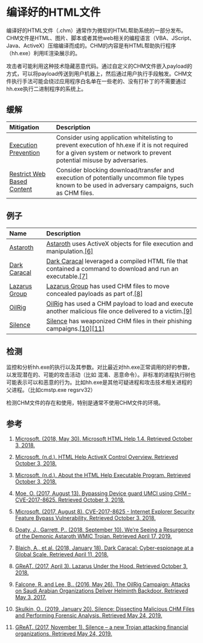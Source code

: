 # 编译好的HTML文件

编译好的HTML文件（.chm）通常作为微软的HTML帮助系统的一部分发布。CHM文件是HTML、图片、脚本或者其他web相关的编程语言（VBA、JScript、Java、ActiveX）压缩编译而成的。CHM的内容是有HTML帮助执行程序（hh.exe）利用IE渲染展示的。

攻击者可能利用这种技术隐藏恶意代码。通过自定义的CHM文件嵌入payload的方式，可以将payload传送到用户机器上，然后通过用户执行手段触发。CHM文件执行手法可能会绕过应用程序白名单在一些老的、没有打补丁的不需要通过hh.exe执行二进制程序的系统上。

## 缓解

| Mitigation | Description |
| :--- | :--- |
| [Execution Prevention](https://attack.mitre.org/mitigations/M1038) | Consider using application whitelisting to prevent execution of hh.exe if it is not required for a given system or network to prevent potential misuse by adversaries. |
| [Restrict Web Based Content](https://attack.mitre.org/mitigations/M1021) | Consider blocking download/transfer and execution of potentially uncommon file types known to be used in adversary campaigns, such as CHM files. |

## 例子

| Name | Description |
| :--- | :--- |
| [Astaroth](https://attack.mitre.org/software/S0373) | [Astaroth](https://attack.mitre.org/software/S0373) uses ActiveX objects for file execution and manipulation.[\[6\]](https://cofense.com/seeing-resurgence-demonic-astaroth-wmic-trojan/) |
| [Dark Caracal](https://attack.mitre.org/groups/G0070) | [Dark Caracal](https://attack.mitre.org/groups/G0070) leveraged a compiled HTML file that contained a command to download and run an executable.[\[7\]](https://info.lookout.com/rs/051-ESQ-475/images/Lookout_Dark-Caracal_srr_20180118_us_v.1.0.pdf) |
| [Lazarus Group](https://attack.mitre.org/groups/G0032) | [Lazarus Group](https://attack.mitre.org/groups/G0032) has used CHM files to move concealed payloads as part of.[\[8\]](https://media.kasperskycontenthub.com/wp-content/uploads/sites/43/2018/03/07180244/Lazarus_Under_The_Hood_PDF_final.pdf) |
| [OilRig](https://attack.mitre.org/groups/G0049) | [OilRig](https://attack.mitre.org/groups/G0049) has used a CHM payload to load and execute another malicious file once delivered to a victim.[\[9\]](http://researchcenter.paloaltonetworks.com/2016/05/the-oilrig-campaign-attacks-on-saudi-arabian-organizations-deliver-helminth-backdoor/) |
| [Silence](https://attack.mitre.org/groups/G0091) | [Silence](https://attack.mitre.org/groups/G0091) has weaponized CHM files in their phishing campaigns.[\[10\]](https://cyberforensicator.com/2019/01/20/silence-dissecting-malicious-chm-files-and-performing-forensic-analysis/)[\[11\]](https://securelist.com/the-silence/83009/) |

## 检测

监控和分析hh.exe的执行以及其参数。对比最近对hh.exe正常调用的好的参数，以发现潜在的、可能的攻击活动（比如 混淆、恶意命令）。非标准的进程执行树也可能表示可以和恶意的行为。比如hh.exe是其他可疑进程和攻击技术相关进程的父进程。（比如cmstp.exe regsrv32）

检测CHM文件的存在和使用，特别是通常不使用CHM文件的环境。

## 参考

1. [Microsoft. \(2018, May 30\). Microsoft HTML Help 1.4. Retrieved October 3, 2018.](https://docs.microsoft.com/previous-versions/windows/desktop/htmlhelp/microsoft-html-help-1-4-sdk)

2. [Microsoft. \(n.d.\). HTML Help ActiveX Control Overview. Retrieved October 3, 2018.](https://msdn.microsoft.com/windows/desktop/ms644670)

3. [Microsoft. \(n.d.\). About the HTML Help Executable Program. Retrieved October 3, 2018.](https://msdn.microsoft.com/windows/desktop/ms524405)

4. [Moe, O. \(2017, August 13\). Bypassing Device guard UMCI using CHM – CVE-2017-8625. Retrieved October 3, 2018.](https://msitpros.com/?p=3909)
5. [Microsoft. \(2017, August 8\). CVE-2017-8625 - Internet Explorer Security Feature Bypass Vulnerability. Retrieved October 3, 2018.](https://portal.msrc.microsoft.com/en-US/security-guidance/advisory/CVE-2017-8625)
6. [Doaty, J., Garrett, P.. \(2018, September 10\). We’re Seeing a Resurgence of the Demonic Astaroth WMIC Trojan. Retrieved April 17, 2019.](https://cofense.com/seeing-resurgence-demonic-astaroth-wmic-trojan/)
7. [Blaich, A., et al. \(2018, January 18\). Dark Caracal: Cyber-espionage at a Global Scale. Retrieved April 11, 2018.](https://info.lookout.com/rs/051-ESQ-475/images/Lookout_Dark-Caracal_srr_20180118_us_v.1.0.pdf)
8. [GReAT. \(2017, April 3\). Lazarus Under the Hood. Retrieved October 3, 2018.](https://media.kasperskycontenthub.com/wp-content/uploads/sites/43/2018/03/07180244/Lazarus_Under_The_Hood_PDF_final.pdf)
9. [Falcone, R. and Lee, B.. \(2016, May 26\). The OilRig Campaign: Attacks on Saudi Arabian Organizations Deliver Helminth Backdoor. Retrieved May 3, 2017.](http://researchcenter.paloaltonetworks.com/2016/05/the-oilrig-campaign-attacks-on-saudi-arabian-organizations-deliver-helminth-backdoor/)
10. [Skulkin, O.. \(2019, January 20\). Silence: Dissecting Malicious CHM Files and Performing Forensic Analysis. Retrieved May 24, 2019.](https://cyberforensicator.com/2019/01/20/silence-dissecting-malicious-chm-files-and-performing-forensic-analysis/)
11. [GReAT. \(2017, November 1\). Silence – a new Trojan attacking financial organizations. Retrieved May 24, 2019.](https://securelist.com/the-silence/83009/)



